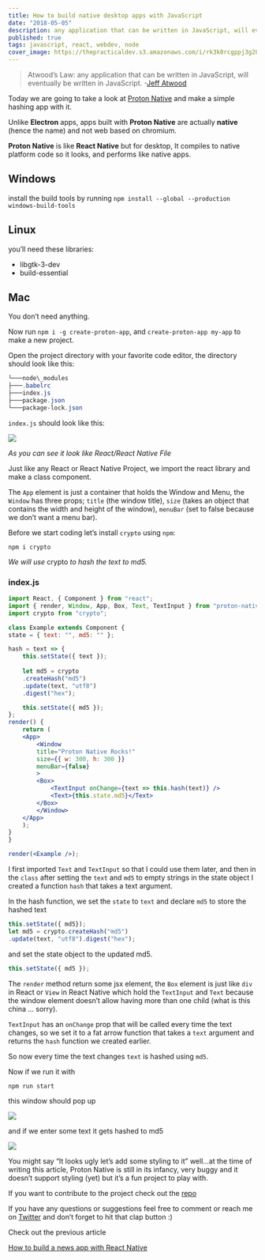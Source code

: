 ```yaml
---
title: How to build native desktop apps with JavaScript
date: "2018-05-05"
description: any application that can be written in JavaScript, will eventually be written in JavaScript
published: true
tags: javascript, react, webdev, node
cover_image: https://thepracticaldev.s3.amazonaws.com/i/rk3k0rcgppj3g20uqr2z.png
---
```


> Atwood’s Law: any application that can be written in JavaScript, will eventually be written in JavaScript. -[Jeff Atwood](https://en.wikipedia.org/wiki/Jeff_Atwood)


Today we are going to take a look at [Proton Native](https://proton-native.js.org) and make a simple hashing app with it.

Unlike **Electron** apps, apps built with **Proton Native** are actually **native** (hence the name) and not web based on chromium.

**Proton Native** is like **React Native** but for desktop, It compiles to native platform code so it looks, and performs like native apps.

## Windows
install the build tools by running
`npm install --global --production windows-build-tools`

## Linux
you’ll need these libraries:

- libgtk-3-dev
- build-essential

## Mac 
You don’t need anything.

Now run `npm i -g create-proton-app`, and `create-proton-app my-app` to make a new project.

Open the project directory with your favorite code editor, the directory should look like this:

```powershell
└───node\_modules
├───.babelrc
├───index.js
├───package.json
└───package-lock.json
```

`index.js` should look like this:

![](https://cdn-images-1.medium.com/max/1024/1*BUgjpvWtCCZNPJ__qrQxig.png)<figcaption><em>As you can see it look like React/React Native File</em></figcaption>

Just like any React or React Native Project, we import the react library and make a class component.

The `App` element is just a container that holds the Window and Menu, the `Window` has three props; `title` (the window title), `size` (takes an object that contains the width and height of the window), `menuBar` (set to false because we don’t want a menu bar).

Before we start coding let’s install `crypto` using `npm`:

`npm i crypto`

_We will use_ crypto _to hash the text to md5._

### index.js


```jsx
import React, { Component } from "react";
import { render, Window, App, Box, Text, TextInput } from "proton-native";
import crypto from "crypto";

class Example extends Component {
state = { text: "", md5: "" };

hash = text => {
    this.setState({ text });
    
    let md5 = crypto
    .createHash("md5")
    .update(text, "utf8")
    .digest("hex");

    this.setState({ md5 });
};
render() {
    return (
    <App>
        <Window
        title="Proton Native Rocks!"
        size={{ w: 300, h: 300 }}
        menuBar={false}
        >
        <Box>
            <TextInput onChange={text => this.hash(text)} />
            <Text>{this.state.md5}</Text>
        </Box>
        </Window>
    </App>
    );
}
}

render(<Example />);
```


I first imported `Text` and `TextInput` so that I could use them later, and then in the `class` after setting the `text` and `md5` to empty strings in the state object I created a function `hash` that takes a text argument.

In the hash function, we set the `state` to `text` and declare `md5` to store the hashed text


```jsx
this.setState({ md5});
let md5 = crypto.createHash("md5")
.update(text, "utf8").digest("hex");
```


and set the state object to the updated md5.

```jsx
this.setState({ md5 });
```

The `render` method return some jsx element, the `Box` element is just like `div` in React or `View` in React Native which hold the `TextInput` and `Text` because the window element doesn’t allow having more than one child (what is this china … sorry).

`TextInput` has an `onChange` prop that will be called every time the text changes, so we set it to a fat arrow function that takes a `text` argument and returns the `hash` function we created earlier.

So now every time the text changes `text` is hashed using `md5`.

Now if we run it with

`npm run start`

this window should pop up <br />

![](https://cdn-images-1.medium.com/max/375/1*D_fBTxyGSpUbIVPcyt3Kzw.png)

and if we enter some text it gets hashed to md5 <br />

![](https://cdn-images-1.medium.com/max/375/1*azNLC0SBkJs85SK-fj15fw.png)

You might say “It looks ugly let’s add some styling to it” well…at the time of writing this article, Proton Native is still in its infancy, very buggy and it doesn’t support styling (yet) but it’s a fun project to play with.

If you want to contribute to the project check out the [repo](https://github.com/kusti8/proton-native)

If you have any questions or suggestions feel free to comment or reach me on [Twitter](https://twitter.com/4msal4) and don’t forget to hit that clap button :)

Check out the previous article

[How to build a news app with React Native](/how-to-build-a-news-app-with-react-native)

